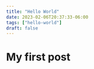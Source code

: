 ```yaml
---
title: "Hello World"
date: 2023-02-06T20:37:33-06:00
tags: ["hello-world"]
draft: false
---
```


# My first post
